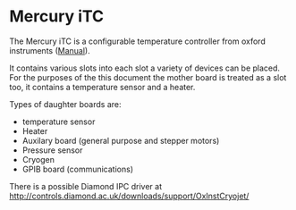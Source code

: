 # Mercury iTC

The Mercury iTC is a configurable temperature controller from oxford instruments ([Manual](http://lmu.web.psi.ch/docu/manuals/bulk_manuals/OxfordInstruments/Dolly_Mark_II/Mercury_iTC_manual_Issue_05.pdf)).

It contains various slots into each slot a variety of devices can be placed. For the purposes of the this document the mother board is treated as a slot too, it contains a temperature sensor and a heater.

Types of daughter boards are:
 * temperature sensor
 * Heater
 * Auxilary board (general purpose and stepper motors)
 * Pressure sensor
 * Cryogen
 * GPIB board (communications)

There is a possible Diamond IPC driver at  http://controls.diamond.ac.uk/downloads/support/OxInstCryojet/
